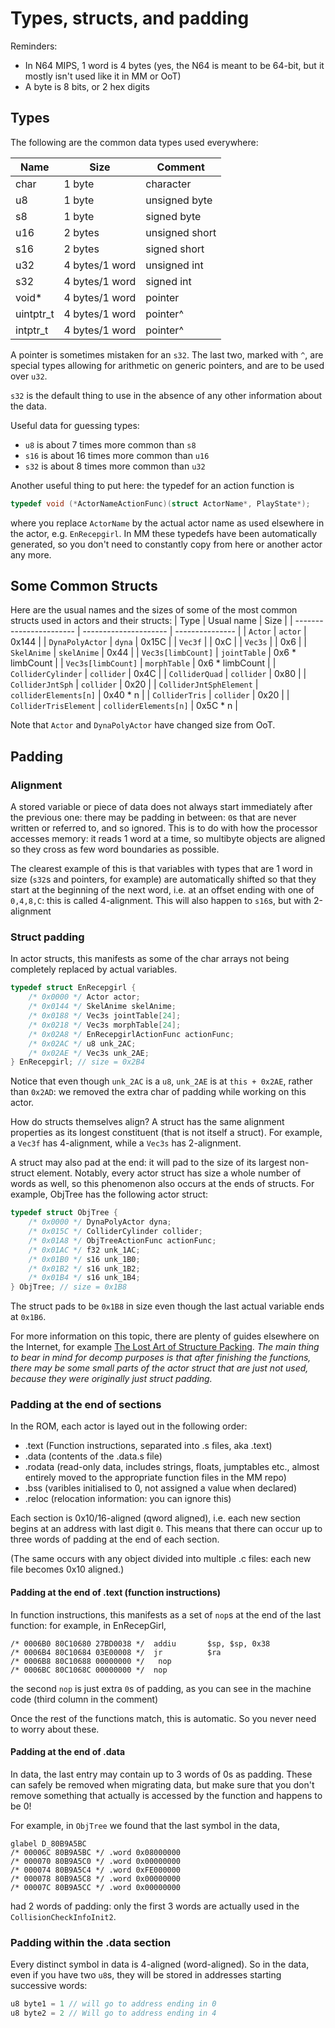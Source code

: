# Types, structs, and padding

Reminders:
- In N64 MIPS, 1 word is 4 bytes (yes, the N64 is meant to be 64-bit, but it mostly isn't used like it in MM or OoT)
- A byte is 8 bits, or 2 hex digits


## Types

The following are the common data types used everywhere:

| Name      | Size            | Comment        |
| ----      | -----           | --------       |
| char      | 1 byte          | character      |
| u8        | 1 byte          | unsigned byte  |
| s8        | 1 byte          | signed byte    |
| u16       | 2 bytes         | unsigned short | 
| s16       | 2 bytes         | signed short   |
| u32       | 4 bytes/1 word  | unsigned int   |
| s32       | 4 bytes/1 word  | signed int     |
| void*     | 4 bytes/1 word  | pointer        |
| uintptr_t | 4 bytes/1 word  | pointer^       |
| intptr_t  | 4 bytes/1 word  | pointer^       |

A pointer is sometimes mistaken for an `s32`. The last two, marked with `^`, are special types allowing for arithmetic on generic pointers, and are to be used over `u32`.

`s32` is the default thing to use in the absence of any other information about the data.

Useful data for guessing types:
- `u8` is about 7 times more common than `s8`
- `s16` is about 16 times more common than `u16`
- `s32` is about 8 times more common than `u32`

Another useful thing to put here: the typedef for an action function is
```C
typedef void (*ActorNameActionFunc)(struct ActorName*, PlayState*);
```
where you replace `ActorName` by the actual actor name as used elsewhere in the actor, e.g. `EnRecepgirl`. In MM these typedefs have been automatically generated, so you don't need to constantly copy from here or another actor any more.


## Some Common Structs

Here are the usual names and the sizes of some of the most common structs used in actors and their structs:
| Type                    | Usual name            | Size            |
| ----------------------- | --------------------- | --------------- |
| `Actor`                 | `actor`               | 0x144           |
| `DynaPolyActor`         | `dyna`                | 0x15C           |
| `Vec3f`                 |                       | 0xC             | 
| `Vec3s`                 |                       | 0x6             | 
| `SkelAnime`             | `skelAnime`           | 0x44            |
| `Vec3s[limbCount]`      | `jointTable`          | 0x6 * limbCount |
| `Vec3s[limbCount]`      | `morphTable`          | 0x6 * limbCount |
| `ColliderCylinder`      | `collider`            | 0x4C            |
| `ColliderQuad`          | `collider`            | 0x80            |
| `ColliderJntSph`        | `collider`            | 0x20            |
| `ColliderJntSphElement` | `colliderElements[n]` | 0x40 * n        |
| `ColliderTris`          | `collider`            | 0x20            |
| `ColliderTrisElement`   | `colliderElements[n]` | 0x5C * n        |

Note that `Actor` and `DynaPolyActor` have changed size from OoT.


## Padding

### Alignment

A stored variable or piece of data does not always start immediately after the previous one: there may be padding in between: `0`s that are never written or referred to, and so ignored. This is to do with how the processor accesses memory: it reads 1 word at a time, so multibyte objects are aligned so they cross as few word boundaries as possible.

The clearest example of this is that variables with types that are 1 word in size (`s32`s and pointers, for example) are automatically shifted so that they start at the beginning of the next word, i.e. at an offset ending with one of `0,4,8,C`: this is called 4-alignment. This will also happen to `s16`s, but with 2-alignment

### Struct padding

In actor structs, this manifests as some of the char arrays not being completely replaced by actual variables. 

```C
typedef struct EnRecepgirl {
    /* 0x0000 */ Actor actor;
    /* 0x0144 */ SkelAnime skelAnime;
    /* 0x0188 */ Vec3s jointTable[24];
    /* 0x0218 */ Vec3s morphTable[24];
    /* 0x02A8 */ EnRecepgirlActionFunc actionFunc;
    /* 0x02AC */ u8 unk_2AC;
    /* 0x02AE */ Vec3s unk_2AE;
} EnRecepgirl; // size = 0x2B4
```

Notice that even though `unk_2AC` is a `u8`, `unk_2AE` is at `this + 0x2AE`, rather than `0x2AD`: we removed the extra char of padding while working on this actor.

How do structs themselves align? A struct has the same alignment properties as its longest constituent (that is not itself a struct). For example, a `Vec3f` has 4-alignment, while a `Vec3s` has 2-alignment.

A struct may also pad at the end: it will pad to the size of its largest non-struct element. Notably, every actor struct has size a whole number of words as well, so this phenomenon also occurs at the ends of structs. For example, ObjTree has the following actor struct:

```C
typedef struct ObjTree {
    /* 0x0000 */ DynaPolyActor dyna;
    /* 0x015C */ ColliderCylinder collider;
    /* 0x01A8 */ ObjTreeActionFunc actionFunc;
    /* 0x01AC */ f32 unk_1AC;
    /* 0x01B0 */ s16 unk_1B0;
    /* 0x01B2 */ s16 unk_1B2;
    /* 0x01B4 */ s16 unk_1B4;
} ObjTree; // size = 0x1B8
```

The struct pads to be `0x1B8` in size even though the last actual variable ends at `0x1B6`.

For more information on this topic, there are plenty of guides elsewhere on the Internet, for example [The Lost Art of Structure Packing](http://www.catb.org/esr/structure-packing/). *The main thing to bear in mind for decomp purposes is that after finishing the functions, there may be some small parts of the actor struct that are just not used, because they were originally just struct padding.*

### Padding at the end of sections

In the ROM, each actor is layed out in the following order:

- .text (Function instructions, separated into .s files, aka .text)
- .data (contents of the .data.s file)
- .rodata (read-only data, includes strings, floats, jumptables etc., almost entirely moved to the appropriate function files in the MM repo)
- .bss (varibles initialised to 0, not assigned a value when declared)
- .reloc (relocation information: you can ignore this)

Each section is 0x10/16-aligned (qword aligned), i.e. each new section begins at an address with last digit `0`. This means that there can occur up to three words of padding at the end of each section.

(The same occurs with any object divided into multiple .c files: each new file becomes 0x10 aligned.)

#### Padding at the end of .text (function instructions)

In function instructions, this manifests as a set of `nop`s at the end of the last function: for example, in EnRecepGirl,
```
/* 0006B0 80C10680 27BD0038 */  addiu       $sp, $sp, 0x38
/* 0006B4 80C10684 03E00008 */  jr          $ra
/* 0006B8 80C10688 00000000 */   nop        
/* 0006BC 80C1068C 00000000 */  nop
```

the second `nop` is just extra `0`s of padding, as you can see in the machine code (third column in the comment)

Once the rest of the functions match, this is automatic. So you never need to worry about these.

#### Padding at the end of .data

In data, the last entry may contain up to 3 words of 0s as padding. These can safely be removed when migrating data, but make sure that you don't remove something that actually is accessed by the function and happens to be 0!

For example, in `ObjTree` we found that the last symbol in the data,
```
glabel D_80B9A5BC
/* 00006C 80B9A5BC */ .word 0x08000000
/* 000070 80B9A5C0 */ .word 0x00000000
/* 000074 80B9A5C4 */ .word 0xFE000000
/* 000078 80B9A5C8 */ .word 0x00000000
/* 00007C 80B9A5CC */ .word 0x00000000
```
had 2 words of padding: only the first 3 words are actually used in the `CollisionCheckInfoInit2`.

### Padding within the .data section

Every distinct symbol in data is 4-aligned (word-aligned). So in the data, even if you have two `u8`s, they will be stored in addresses starting successive words:

```C
u8 byte1 = 1 // will go to address ending in 0
u8 byte2 = 2 // Will go to address ending in 4
```
